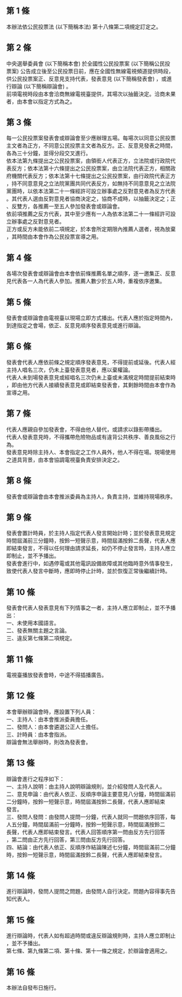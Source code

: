 第 1 條
-------
本辦法依公民投票法 (以下簡稱本法) 第十八條第二項規定訂定之。

第 2 條
-------
中央選舉委員會 (以下簡稱本會) 於全國性公民投票案 (以下簡稱公民投  
票案) 公告成立後至公民投票日前，應在全國性無線電視頻道提供時段，  
供公民投票案正、反意見支持代表，發表意見 (以下簡稱發表會) ，或進  
行辯論 (以下簡稱辯論會) 。  
前項電視時段由本會洽商無線電視臺提供，其場次以抽籤決定。洽商未果  
者，由本會以指定方式為之。

第 3 條
-------
每一公民投票案發表會或辯論會至少應辦理五場。每場次以同意公民投票  
主文者為正方，不同意公民投票主文者為反方。正、反意見發表之時間，  
各為三十分鐘，並得分段交叉進行。  
依本法第九條提出之公民投票案，由領銜人代表正方，立法院或行政院代  
表反方；依本法第十六條提出之公民投票案，由立法院代表正方，相關政  
府機關代表反方；依本法第十七條提出之公民投票案，由行政院代表正方  
，持不同意意見之立法院黨團共同代表反方，如無持不同意意見之立法院  
黨團時，以依本法第二十一條經許可設立辦事處之反對意見者為反方代表  
。其代表人選由反對意見者協商決定之，協商不成時，以抽籤決定之；正  
、反雙方，各推薦一至五人參加發表會或辯論會。  
依前項推薦之反方代表，其中至少應有一人為依本法第二十一條經許可設  
立辦事處之反對意見者。  
正方或反方未能依前二項規定，於本會所定期限內推薦人選者，視為放棄  
，其時間由本會作為公民投票宣導之用。

第 4 條
-------
各場次發表會或辯論會由本會依前條推薦名單之順序，逐一邀集正、反意  
見代表各一人為代表人參加。推薦人數少於五人時，重複依序邀集。

第 5 條
-------
發表會或辯論會由電視臺以現場立即方式播出。代表人應於指定時間內，  
到達指定之會場，依正、反意見順序發表意見或進行辯論。

第 6 條
-------
發表會代表人應依前條之規定順序發表意見，不得提前或延後。代表人經  
主持人唱名三次，仍未上臺發表意見者，應以棄權論。  
代表人未到場發表意見或經唱名三次仍未上臺或未滿規定時間提前結束時  
，即由他方代表人接續發表意見或即結束發表會，其剩餘時間由本會作為  
宣導之用。

第 7 條
-------
代表人應親自參加發表會，不得由他人替代，或請求以錄影帶播出。  
代表人發表意見時，不得攜帶危險物品或有違背公共秩序、善良風俗之行  
為。  
發表意見時除主持人、本會指定之工作人員外，他人不得在場。現場使用  
之道具背景，由本會協調電視臺負責安排決定之。

第 8 條
-------
發表會或辯論會由本會推派委員為主持人，負責主持，並維持現場秩序。

第 9 條
-------
發表會置計時員，於主持人指定代表人發言開始計時；並於發表意見規定  
時間屆滿前三分鐘時，按鈴一短聲示意，時間屆滿按鈴二長聲，代表人應  
即結束發言，不得以任何理由請求延長，如仍不停止發言時，主持人應立  
即制止，並不予播出。  
發表會進行中，如遇停電或其他電訊設備故障或其他臨時意外情事發生，  
致使代表人發言中斷時，應即時停止計時，並於恢復正常後繼續計時。

第 10 條
--------
發表會代表人發表意見有下列情事之一者，主持人應立即制止，並不予播  
出：  
一、未使用本國語言。  
二、發表無關主題之言論。  
三、違反第七條第二項規定。

第 11 條
--------
電視臺播放發表會時，中途不得插播廣告。

第 12 條
--------
本會舉辦辯論會時，應設置下列人員：  
一、主持人：由本會推派委員擔任。  
二、發問人：由本會遴選公正人士擔任。  
三、計時員：由本會指派。  
辯論會無法舉辦時，則改為發表會。

第 13 條
--------
辯論會進行之程序如下：  
一、主持人說明：由主持人說明辯論規則，並介紹發問人及代表人。  
二、意見申論：由代表人依正、反順序申論主要意見八分鐘，時間屆滿前  
    二分鐘時，按鈴一短聲示意，時間屆滿按鈴二長聲，代表人應即結束  
    發言。  
三、發問人發問：由發問人提問一分鐘，代表人就同一問題依序回答，每  
    人五分鐘，時間屆滿前一分鐘時，按鈴一短聲示意，時間屆滿按鈴二  
    長聲，代表人應即結束發言。代表人回答順序第一問由反方先行回答  
    ，第二問由正方先行回答，第三問由反方先行回答。  
四、結論：由代表人依正、反順序作結論陳述七分鐘，時間屆滿前二分鐘  
    時，按鈴一短聲示意，時間屆滿按鈴二長聲，代表人應即結束發言。

第 14 條
--------
進行辯論時，發問人提問之問題，由發問人自行決定。問題內容得事先告  
知代表人。

第 15 條
--------
進行辯論時，代表人如有超過時間或違反辯論規則時，主持人應立即制止  
，並不予播出。  
第七條、第九條第二項、第十條、第十一條之規定，於辯論會適用之。

第 16 條
--------
本辦法自發布日施行。


